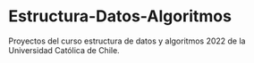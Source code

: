 # Estructura-Datos-Algoritmos
Proyectos del curso estructura de datos y algoritmos 2022 de la Universidad Católica de Chile.
